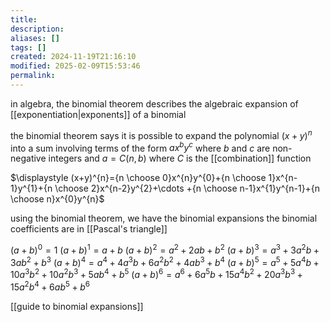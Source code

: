 ```yaml
---
title: 
description: 
aliases: []
tags: []
created: 2024-11-19T21:16:10
modified: 2025-02-09T15:53:46
permalink:
---
```


in algebra, the binomial theorem describes the algebraic expansion of [[exponentiation|exponents]] of a binomial

the binomial theorem says it is possible to expand the polynomial $(x+y)^n$ into a sum involving terms of the form $ax^by^c$ where $b$ and $c$ are non-negative integers and $a=C(n,b)$ where $C$ is the [[combination]] function

$\displaystyle (x+y)^{n}={n \choose 0}x^{n}y^{0}+{n \choose 1}x^{n-1}y^{1}+{n \choose 2}x^{n-2}y^{2}+\cdots +{n \choose n-1}x^{1}y^{n-1}+{n \choose n}x^{0}y^{n}$

using the binomial theorem, we have the binomial expansions
the binomial coefficients are in [[Pascal's triangle]]

$(a+b)^0=1$
$(a+b)^1=a+b$
$(a+b)^2=a^2+2ab+b^2$
$(a+b)^3=a^3+3a^2b+3ab^2+b^3$
$(a+b)^4=a^4+4a^3b+6a^2b^2+4ab^3+b^4$
$(a+b)^5=a^5+5a^4b+10a^3b^2+10a^2b^3+5ab^4+b^5$
$(a+b)^6=a^6+6a^5b+15a^4b^2+20a^3b^3+15a^2b^4+6ab^5+b^6$

[[guide to binomial expansions]]
